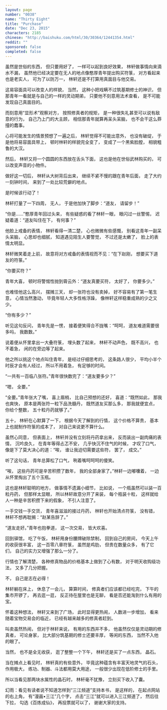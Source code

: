 ```yaml
---
layout: page
number: "0038"
name: "Thirty Eight"
title: "Purchase"
date: "Dec 23, 2015"
characters: 2185
chinese: "http://baishuku.com/html/30/30364/12441354.html"
reddit: ""
sponsored: false
completed: false
---
```


虽然是世俗的东西，
但只要用好了，
一样可以起到良好效果，
林轩做事情向来滴水不漏，
虽然他已经决定要在无人的地点像憨厚青年提出购买符箓，
对方看起来也是老实人，
可为了以防万一，
林轩还是不打算用真面目与他交易。

这易容面具可以改变人的样貌，
当然，
这种小把戏瞒不过筑基期修士的神识，
但那青年一看就是与自己的一样的灵动期弟，
只要他不刻意用法术查看，
是不可能发现自己真面目的。

而刻意用“显形术”观察对方，
按照修真者的规矩，
是一种很失礼甚至可以说有敌意的行为，
自己乃上门的大主顾，
相信那青年就算再呆头呆脑，
也不会干这么莽撞的蠢事。

心将可能发生的情景预想了一遍之后，
林轩觉得不可能出意外，
也没有破绽，
于是他将易容面具带上，
顿时林轩的样貌完全变了，
变成了一个黑紫脸膛，
相貌粗鲁的大汉。

然后，
林轩又将一个圆圆的东西放在舌头下面，
这也是他在世俗武林购买的，
可以改变声音的小物件。

做好这一切后，
林轩从大树背后出来，
继续不紧不慢的跟在青年后面，
走了大约一刻钟时间，
来到了一处比较荒僻的地点。

是时候该行动了！

林轩打量了一下四周，
无人，
于是他加快了脚步：“道友，
请留步！”

“你是……”憨厚青年回过头来，
有些疑惑的看了林轩一眼，
眼闪过一丝警惕，
迟疑着道：“道友叫住在下，
有何事？”

他脸上戒备的表情，
林轩看得一清二楚，
心也微微有些感慨，
别看这青年一副呆头呆脑，
心思却也细腻，
知道遇见陌生人要警觉，
不过还是太嫩了，
脸上的表情太明显。

林轩微笑着走上前，
故意将对方戒备的表情视而不见：“在下赵刚，
想要买下道友的符箓。”

“你要买符？”

青年大喜，
顿时将警惕性抛到霄云外：“道友真要买符，
太好了，
你要多少。”

也难怪他这么高兴，
摆摊三天，
却一张符也没有卖掉，
好不容易有了第一笔生意，
心情当然激动，
毕竟年轻人大多性格浮躁，
像林轩这样稳重成熟的少之又少。

“你有多少？”

听见这句反问，
青年先是一愣，
接着便笑得合不拢嘴：“呵呵，
道友难道需要很多吗，
我数数。”

说着便从怀里拿出一大叠符箓，
埋头数了起来，
林轩不动声色，
既不高兴，
也不着急，
闲的在旁边等了起来。

他之所以挑这个地点叫住青年，
是经过仔细思考的，
这条路人很少，
平均小半个时辰才会有人经过，
所以不用着急，
有足够的时间。

“一共有一百临八张符。”青年很快数完了：“道友要多少？”

“嗯，
全要。”

“全要。”青年张大了嘴，
喜上眉梢，
比自己预想的还好，
喜道：“既然如此，
那我也爽快，
原本是两张符一粒下品洗髓丹，
既然道友买那么多，
那我就便宜点，
你给个整数，
五十粒丹药就够了。”

五十，
林轩在心默算了一下，
根据今天了解到的行情，
这个价格不算贵，
基本上也就制作符箓的成本了，
对自己来说更不算什么。

虽然心同意，
但表面上，
林轩并没有立刻将丹药拿出来，
反而装出一副肉痛的表情，
沉吟良久，
在青年等得忐忑不安，
几乎快沉不住气的时候，
才叹了口气，
像是下了莫大决心的道：“唉，
谁让我迫切需要这些符，
罢了，
成交。”

听了这句话，
青年总算松了口气，
咧着嘴呵呵呵的傻笑。

“唉，
这些丹药可是辛苦积攒了数年，
我的全部身家了。”林轩一边嘟囔着，
一边从怀里掏出了五个玉瓶。

这也是林轩聪明的地方，
做事情不遗漏小细节，
比如说，
一个瓶虽然可以装一百粒丹药，
但那样太显眼，
所以林轩故意分开了来装，
每个瓶装十粒，
这样就给人一种是辛苦积攒下来的假象，
不引人注意了。

一手交钱一手交货，
青年喜滋滋的接过丹药，
林轩也开始清点符箓，
没有错，
林轩不想再耽搁：“赵某告辞了。”

“道友走好。”青年也抱拳道，
这一次交易，
皆大欢喜。

回到驿馆，
吃了午饭，
林轩用身份腰牌破除禁制，
回到自己的房间，
今天上午的收获很丰富，
这一百零八章符箓，
虽然是鸡肋，
但贵在数量众多，
有了它们，
自己的实力又增强了那么一分了。

行情也了解清楚，
各种修真物品的价格基本上做到了心有数，
对于明天收购级功法，
又多了几分把握。

不，
自己是志在必得！

林轩躺在床上，
休息了一会儿，
算算时间，
修真者们应该都已经吃完，
下午的集市开锣了，
再去逛一逛，
反正待在屋里也是无聊，
看是否还能淘到什么有用的宝。

怀着这种想法，
林轩又来到了广场，
此时显得更热闹，
人数进一步增加，
看来随着宝物交易会的临近，
已经有越来越多的修真者赶到。

叫卖虽然热闹，
但对于林轩来说，
有用的东西并不多，
他虽然仅仅是灵动期的修真者，
可论身家，
比大部分筑基期的修士还要丰厚，
等闲的东西，
当然不入他的眼了。

当然，
也不是全无收获，
逛了整整一个下午，
林轩还是买了一点东西，
晶石。

当在摊点上看见时，
林轩真的有些意外，
毕竟这种蕴含有丰富天地灵气的石头，
作用极大，
练功、制器、斗法都用莫大用途，
一般很少出现在低阶修士的手里。

所以当看见那两块水属性的晶石时，
林轩毫不犹豫，
立刻买下收入了囊。

幻雨：看见有读者说不知道怎样到“三江频道”支持本书，
是这样的，
在起点网站的右上角，
有“漫画•三江”几个字，
点击“三江”就可以进入三江频道了，
然后往下拉，
勾选《百炼成仙》，
再投票就可以了，
谢谢大家的支持。

